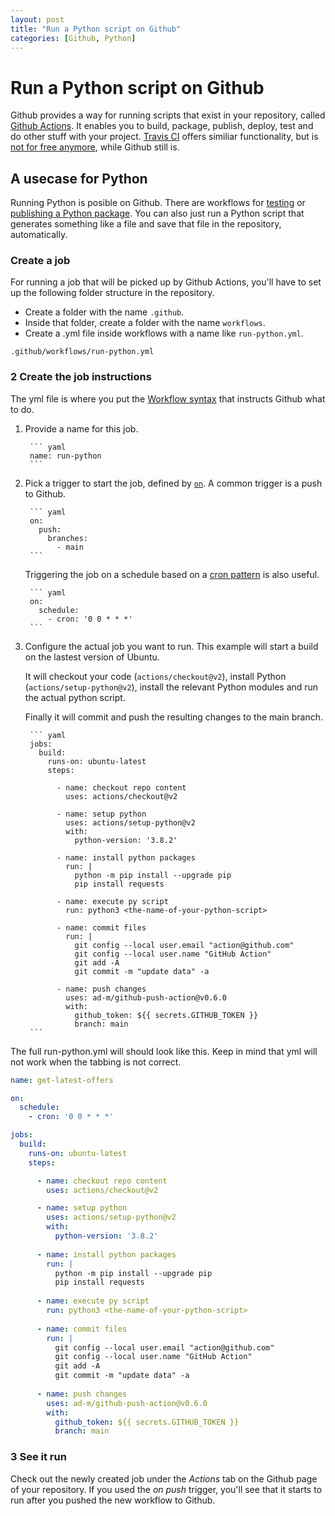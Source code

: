 ```yaml
---
layout: post
title: "Run a Python script on Github"
categories: [Github, Python]
---
```


# Run a Python script on Github

Github provides a way for running scripts that exist in your repository, called [Github Actions](https://github.com/features/actions). It enables you to build, package, publish, deploy, test and do other stuff with your project. [Travis CI](https://www.travis-ci.com/) offers similiar functionality, but is [not for free anymore](https://blog.travis-ci.com/2020-11-02-travis-ci-new-billing), while Github still is.

## A usecase for Python

Running Python is posible on Github. There are workflows for [testing](https://docs.github.com/en/actions/automating-builds-and-tests/building-and-testing-nodejs-or-python?langId=py) or [publishing a Python package](https://github.com/actions/starter-workflows/blob/main/ci/python-publish.yml). You can also just run a Python script that generates something like a file and save that file in the repository, automatically.

### Create a job

For running a job that will be picked up by Github Actions, you'll have to set up the following folder structure in the repository.

- Create a folder with the name `.github`.
- Inside that folder, create a folder with the name `workflows`.
- Create a .yml file inside workflows with a name like `run-python.yml`.
<!-- end of the list -->
    .github/workflows/run-python.yml

### 2 Create the job instructions

The yml file is where you put the [Workflow syntax](https://docs.github.com/en/actions/using-workflows/workflow-syntax-for-github-actions) that instructs Github what to do.

1. Provide a name for this job.

        ``` yaml
        name: run-python
        ```

2. Pick a trigger to start the job, defined by [`on`](https://docs.github.com/en/actions/using-workflows/workflow-syntax-for-github-actions#on). A common trigger is a push to Github.

        ``` yaml
        on:
          push:
            branches:
              - main
        ```

    Triggering the job on a schedule based on a [cron pattern](https://crontab.guru/#0_0_*_*_*) is also useful.

        ``` yaml
        on:
          schedule:
            - cron: '0 0 * * *'
        ```

3. Configure the actual job you want to run. This example will start a build on the lastest version of Ubuntu. 
 
    It will checkout your code (`actions/checkout@v2`), install Python (`actions/setup-python@v2`), install the relevant Python modules and run the actual python script. 
    
    Finally it will commit and push the resulting changes to the main branch.
   
        ``` yaml
        jobs:
          build:
            runs-on: ubuntu-latest
            steps:

              - name: checkout repo content
                uses: actions/checkout@v2

              - name: setup python
                uses: actions/setup-python@v2
                with:
                  python-version: '3.8.2'
                  
              - name: install python packages
                run: |
                  python -m pip install --upgrade pip
                  pip install requests
                  
              - name: execute py script
                run: python3 <the-name-of-your-python-script>
                  
              - name: commit files
                run: |
                  git config --local user.email "action@github.com"
                  git config --local user.name "GitHub Action"
                  git add -A
                  git commit -m "update data" -a
                  
              - name: push changes
                uses: ad-m/github-push-action@v0.6.0
                with:
                  github_token: ${{ secrets.GITHUB_TOKEN }}
                  branch: main
        ```

<!--  -->
The full run-python.yml will should look like this. Keep in mind that yml will not work when the tabbing is not correct.

``` yaml
name: get-latest-offers

on:
  schedule:
    - cron: '0 0 * * *'

jobs:
  build:
    runs-on: ubuntu-latest
    steps:

      - name: checkout repo content
        uses: actions/checkout@v2

      - name: setup python
        uses: actions/setup-python@v2
        with:
          python-version: '3.8.2'
          
      - name: install python packages
        run: |
          python -m pip install --upgrade pip
          pip install requests
          
      - name: execute py script
        run: python3 <the-name-of-your-python-script>
          
      - name: commit files
        run: |
          git config --local user.email "action@github.com"
          git config --local user.name "GitHub Action"
          git add -A
          git commit -m "update data" -a
          
      - name: push changes
        uses: ad-m/github-push-action@v0.6.0
        with:
          github_token: ${{ secrets.GITHUB_TOKEN }}
          branch: main  
```

### 3 See it run

Check out the newly created job under the *Actions* tab on the Github page of your repository. If you used the *on push* trigger, you'll see that it starts to run after you pushed the new workflow to Github.

